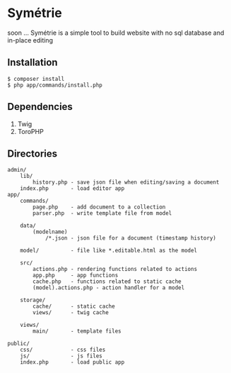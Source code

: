 Symétrie
========

soon ... Symétrie is a simple tool to build website with no sql database and in-place editing

## Installation

```
$ composer install
$ php app/commands/install.php
```

## Dependencies
1. Twig
2. ToroPHP

## Directories

```
admin/
    lib/
        history.php - save json file when editing/saving a document
    index.php       - load editor app 
app/
    commands/
        page.php    - add document to a collection
        parser.php  - write template file from model

    data/
        (modelname)
            /*.json - json file for a document (timestamp history)

    model/          - file like *.editable.html as the model

    src/
        actions.php - rendering functions related to actions
        app.php     - app functions
        cache.php   - functions related to static cache
        (model).actions.php - action handler for a model

    storage/
        cache/      - static cache
        views/      - twig cache

    views/
        main/       - template files

public/
    css/            - css files
    js/             - js files
    index.php       - load public app 
```

